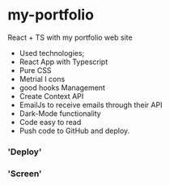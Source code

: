 # my-portfolio

React + TS with my portfolio web site

- Used technologies;
- React App with Typescript
- Pure CSS
- Metrial I cons
- good hooks Management
- Create Context API
- EmailJs to receive emails through their API
- Dark-Mode functionality
- Code easy to read
- Push code to GitHub and deploy.

### 'Deploy'



### 'Screen'


